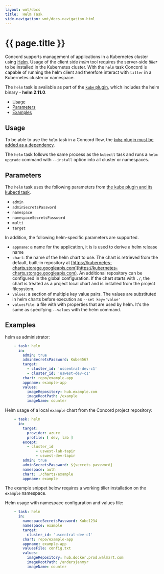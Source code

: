 ```yaml
---
layout: wmt/docs
title:  Helm Task
side-navigation: wmt/docs-navigation.html
---
```


# {{ page.title }}

Concord supports management of applications in a Kubernetes cluster using
[Helm](https://helm.sh/). Usage of the client side _helm_ tool requires the
server-side _tiller_ to be installed in the Kubernetes cluster. With the `helm`
task Concord is capable of running the helm client and therefore interact with
`tiller` in a Kubernetes cluster or namespace.

The `helm` task is available as part of the [`kube` plugin](./kubectl.html),
which includes the helm binary - __helm 2.11.0__.

- [Usage](#usage)
- [Parameters](#parameters)
- [Examples](#examples)


## Usage

To be able to use the `helm` task in a Concord flow, the
[`kube` plugin must be added as a dependency](./kubectl.html#usage).

The `helm` task follows the same process as the `kubectl` task and
runs a `helm upgrade` command with `--install` option into all cluster or
namespaces.

## Parameters

The `helm` task uses the following parameters from
[the kube plugin and its kubectl task](./kubectl.html#).

- `admin`
- `adminSecretsPassword`
- `namespace`
- `namespaceSecretsPassword`
- `multi`
- `target`

In addition, the following helm-specific parameters are supported.

- `appname`: a name for the application, it is is used to derive a helm release
  name
- `chart`: the name of the  helm chart to use. The chart is retrieved from
  the default, built-in repository at
  [https://kubernetes-charts.storage.googleapis.com](https://kubernetes-charts.storage.googleapis.com).
  An additional repository can be configured in the global configuration.
  If the chart starts with `./`, the chart is treated as a project local
  chart and is installed from the project filesystem.
- `values`: a section of multiple key value pairs. The values are substituted
  in helm charts before execution as `--set key='value'`
- `valuesFile`: a file with with properties that are used by helm. It's the
    same as specifying `--values` with the helm command.

<a name="#examples">

## Examples

helm as administrator:

```yaml
    - task: helm
      in:
        admin: true
        adminSecretsPassword: Kube4567
        target:
          - cluster_id: 'uscentral-dev-c1'
          - cluster_id: 'uswest-dev-c1'
        chart: repo/example-app
        appname: example-app
        values:
          imageRepository: hub.example.com
          imageRootPath: /example
          imageName: counter
```

Helm usage of a local `example` chart from the Concord project repository:

```yaml
    - task: helm
      in:
        target:
          provider: azure
          profile: [ dev, lab ]
        except:
          - cluster_id
              - uswest-lab-tapir
              - uswest-dev-tapir
        admin: true
        adminSecretsPassword: ${secrets_password}
        namespace: auth
        chart: ./charts/example
        appname: example
```

The example snippet below requires a working tiller installation on the
`example` namespace.

Helm usage with namespace configuration and values file:

```yaml
    - task: helm
      in:
        namespaceSecretsPassword: Kube1234
        namespace: example
        target:
          cluster_id: 'uscentral-dev-c1'
        chart: repo/example-app
        appname: example-app
        valuesFile: config.txt
        values:
          imageRepository: hub.docker.prod.walmart.com
          imageRootPath: /andersjanmyr
          imageName: counter
```
